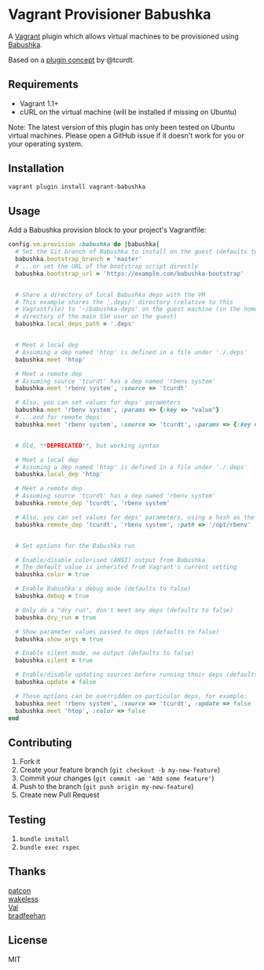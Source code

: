 # Vagrant Provisioner Babushka

A [Vagrant][1] plugin which allows virtual machines to be provisioned
using [Babushka][2].

Based on a [plugin concept][3] by @tcurdt.

[1]: <https://www.vagrantup.com>
[2]: <https://babushka.me>
[3]: <https://github.com/tcurdt/vagrant-boxes/blob/master/plugins/babushka_provisioner.rb>


## Requirements

* Vagrant 1.1+
* cURL on the virtual machine (will be installed if missing on Ubuntu)

Note: The latest version of this plugin has only been tested on Ubuntu
virtual machines. Please open a GitHub issue if it doesn't work for you
or your operating system.


## Installation

```bash
vagrant plugin install vagrant-babushka
```


## Usage

Add a Babushka provision block to your project's Vagrantfile:

```ruby
config.vm.provision :babushka do |babushka|
  # Set the Git branch of Babushka to install on the guest (defaults to master)
  babushka.bootstrap_branch = 'master'
  # ...or set the URL of the bootstrap script directly
  babushka.bootstrap_url = 'https://example.com/babushka-bootstrap'


  # Share a directory of local Babushka deps with the VM
  # This example shares the '.deps/' directory (relative to this
  # Vagrantfile) to '~/babushka-deps' on the guest machine (in the home
  # directory of the main SSH user on the guest)
  babushka.local_deps_path = '.deps'


  # Meet a local dep
  # Assuming a dep named 'htop' is defined in a file under './.deps'
  babushka.meet 'htop'

  # Meet a remote dep
  # Assuming source 'tcurdt' has a dep named 'rbenv system'
  babushka.meet 'rbenv system', :source => 'tcurdt'

  # Also, you can set values for deps' parameters
  babushka.meet 'rbenv system', :params => {:key => "value"}
  # ...and for remote deps:
  babushka.meet 'rbenv system', :source => 'tcurdt', :params => {:key => "value"}


  # Old, **DEPRECATED**, but working syntax

  # Meet a local dep
  # Assuming a dep named 'htop' is defined in a file under './.deps'
  babushka.local_dep 'htop'

  # Meet a remote dep
  # Assuming source 'tcurdt' has a dep named 'rbenv system'
  babushka.remote_dep 'tcurdt', 'rbenv system'

  # Also, you can set values for deps' parameters, using a hash as the last parameter
  babushka.remote_dep 'tcurdt', 'rbenv system', :path => '/opt/rbenv'


  # Set options for the Babushka run

  # Enable/disable colorised (ANSI) output from Babushka
  # The default value is inherited from Vagrant's current setting
  babushka.color = true

  # Enable Babushka's debug mode (defaults to false)
  babushka.debug = true

  # Only do a "dry run", don't meet any deps (defaults to false)
  babushka.dry_run = true

  # Show parameter values passed to deps (defaults to false)
  babushka.show_args = true

  # Enable silent mode, no output (defaults to false)
  babushka.silent = true

  # Enable/disable updating sources before running their deps (defaults to true)
  babushka.update = false

  # These options can be overridden on particular deps, for example:
  babushka.meet 'rbenv system', :source => 'tcurdt', :update => false
  babushka.meet 'htop', :color => false
end
```


## Contributing

1. Fork it
2. Create your feature branch (`git checkout -b my-new-feature`)
3. Commit your changes (`git commit -am 'Add some feature'`)
4. Push to the branch (`git push origin my-new-feature`)
5. Create new Pull Request


## Testing

1. `bundle install`
2. `bundle exec rspec`


## Thanks

[patcon](https://github.com/patcon)  
[wakeless](https://github.com/wakeless)  
[Val](https://github.com/Val)  
[bradfeehan](https://github.com/bradfeehan)  

## License

MIT
